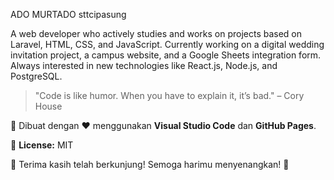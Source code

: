 ADO MURTADO
sttcipasung

A web developer who actively studies and works on projects based on Laravel, HTML, CSS, and JavaScript. Currently working on a digital wedding invitation project, a campus website, and a Google Sheets integration form. Always interested in new technologies like React.js, Node.js, and PostgreSQL.

> "Code is like humor. When you have to explain it, it’s bad." – Cory House

🚀 Dibuat dengan ❤️ menggunakan **Visual Studio Code** dan **GitHub Pages**.

📄 **License:** MIT

🎉 Terima kasih telah berkunjung! Semoga harimu menyenangkan! 🌟
